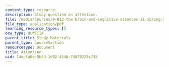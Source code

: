 ```yaml
---
content_type: resource
description: Study question on attention.
file: /media/courses/9-012-the-brain-and-cognitive-sciences-ii-spring-2002/14ecfa6e5b8d1d02464674079225c745_attention.pdf
file_type: application/pdf
learning_resource_types: []
ocw_type: OCWFile
parent_title: Study Materials
parent_type: CourseSection
resourcetype: Document
title: Attention
uid: 14ecfa6e-5b8d-1d02-4646-74079225c745
---
```

